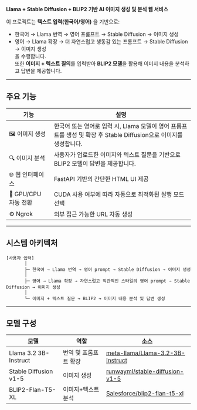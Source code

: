 
**Llama + Stable Diffusion + BLIP2 기반 AI 이미지 생성 및 분석 웹 서비스**

이 프로젝트는 **텍스트 입력(한국어/영어)** 을 기반으로:
- 한국어 → Llama 번역 → 영어 프롬프트 → Stable Diffusion → 이미지 생성  
- 영어 → Llama 확장 → 더 자연스럽고 생동감 있는 프롬프트 → Stable Diffusion → 이미지 생성  
을 수행합니다.  
또한 **이미지 + 텍스트 질의**를 입력받아 **BLIP2 모델**을 활용해 이미지 내용을 분석하고 답변을 제공합니다.

---

## 주요 기능

| 기능 | 설명 |
|------|------|
| 🖼️ 이미지 생성 | 한국어 또는 영어로 입력 시, Llama 모델이 영어 프롬프트를 생성 및 확장 후 Stable Diffusion으로 이미지를 생성합니다. |
| 🔍 이미지 분석 | 사용자가 업로드한 이미지와 텍스트 질문을 기반으로 BLIP2 모델이 답변을 제공합니다. |
| 🌐 웹 인터페이스 | FastAPI 기반의 간단한 HTML UI 제공 |
| 🧩 GPU/CPU 자동 전환 | CUDA 사용 여부에 따라 자동으로 최적화된 실행 모드 선택 |
| ⚙️ Ngrok | 외부 접근 가능한 URL 자동 생성 |

---

## 시스템 아키텍처
```
[사용자 입력]
       │
       ├─ 한국어 → Llama 번역 → 영어 prompt → Stable Diffusion → 이미지 생성
       │
       ├─ 영어 → Llama 확장 → 자연스럽고 직관적인 스타일의 영어 prompt → Stable Diffusion → 이미지 생성
       │
       └─ 이미지 + 텍스트 질문 → BLIP2 → 이미지 내용 분석 및 답변 생성

```

---
## 모델 구성

| 모델 | 역할 | 소스 |
|------|------|------|
| Llama 3.2 3B-Instruct | 번역 및 프롬프트 확장 | [meta-llama/Llama-3.2-3B-Instruct](https://huggingface.co/meta-llama/Llama-3.2-3B-Instruct) |
| Stable Diffusion v1-5 | 이미지 생성 | [runwayml/stable-diffusion-v1-5](https://huggingface.co/runwayml/stable-diffusion-v1-5) |
| BLIP2-Flan-T5-XL | 이미지+텍스트 분석 | [Salesforce/blip2-flan-t5-xl](https://huggingface.co/Salesforce/blip2-flan-t5-xl) |
